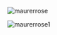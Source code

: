 ![maurerrose](https://github.com/user-attachments/assets/e08e2f33-13d0-473f-9441-2335f9188ddc)

![maurerrose1](https://github.com/user-attachments/assets/f1b63498-79d7-4c7d-a54a-3ac1b327f5bb)
